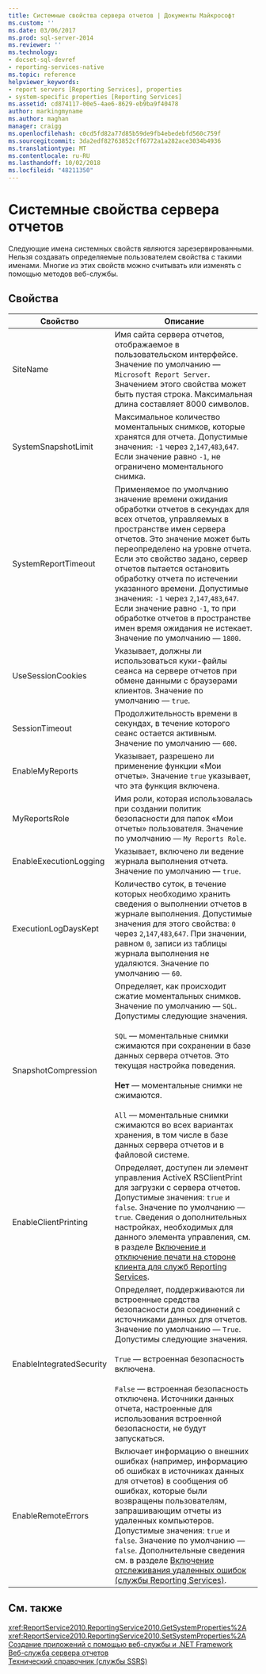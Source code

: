 ```yaml
---
title: Системные свойства сервера отчетов | Документы Майкрософт
ms.custom: ''
ms.date: 03/06/2017
ms.prod: sql-server-2014
ms.reviewer: ''
ms.technology:
- docset-sql-devref
- reporting-services-native
ms.topic: reference
helpviewer_keywords:
- report servers [Reporting Services], properties
- system-specific properties [Reporting Services]
ms.assetid: cd874117-00e5-4ae6-8629-eb9ba9f40478
author: markingmyname
ms.author: maghan
manager: craigg
ms.openlocfilehash: c0cd5fd82a77d85b59de9fb4ebedebfd560c759f
ms.sourcegitcommit: 3da2edf82763852cff6772a1a282ace3034b4936
ms.translationtype: MT
ms.contentlocale: ru-RU
ms.lasthandoff: 10/02/2018
ms.locfileid: "48211350"
---
```

# <a name="report-server-system-properties"></a>Системные свойства сервера отчетов
  Следующие имена системных свойств являются зарезервированными. Нельзя создавать определяемые пользователем свойства с такими именами. Многие из этих свойств можно считывать или изменять с помощью методов веб-службы.  
  
## <a name="properties"></a>Свойства  
  
|Свойство|Описание|  
|--------------|-----------------|  
|SiteName|Имя сайта сервера отчетов, отображаемое в пользовательском интерфейсе. Значение по умолчанию — `Microsoft Report Server`. Значением этого свойства может быть пустая строка. Максимальная длина составляет 8000 символов.|  
|SystemSnapshotLimit|Максимальное количество моментальных снимков, которые хранятся для отчета. Допустимые значения: `-1` через `2`,`147`,`483`,`647`. Если значение равно `-1`, не ограничено моментального снимка.|  
|SystemReportTimeout|Применяемое по умолчанию значение времени ожидания обработки отчетов в секундах для всех отчетов, управляемых в пространстве имен сервера отчетов. Это значение может быть переопределено на уровне отчета. Если это свойство задано, сервер отчетов пытается остановить обработку отчета по истечении указанного времени. Допустимые значения: `-1` через `2`,`147`,`483`,`647`. Если значение равно `-1`, то при обработке отчетов в пространстве имен время ожидания не истекает. Значение по умолчанию — `1800`.|  
|UseSessionCookies|Указывает, должны ли использоваться куки-файлы сеанса на сервере отчетов при обмене данными с браузерами клиентов. Значение по умолчанию — `true`.|  
|SessionTimeout|Продолжительность времени в секундах, в течение которого сеанс остается активным. Значение по умолчанию — `600`.|  
|EnableMyReports|Указывает, разрешено ли применение функции «Мои отчеты». Значение `true` указывает, что эта функция включена.|  
|MyReportsRole|Имя роли, которая использовалась при создании политик безопасности для папок «Мои отчеты» пользователя. Значение по умолчанию — `My Reports Role`.|  
|EnableExecutionLogging|Указывает, включено ли ведение журнала выполнения отчета. Значение по умолчанию — `true`.|  
|ExecutionLogDaysKept|Количество суток, в течение которых необходимо хранить сведения о выполнении отчетов в журнале выполнения. Допустимые значения для этого свойства: `0` через `2`,`147`,`483`,`647`. При значении, равном `0`, записи из таблицы журнала выполнения не удаляются. Значение по умолчанию — `60`.|  
|SnapshotCompression|Определяет, как происходит сжатие моментальных снимков. Значение по умолчанию — `SQL`. Допустимы следующие значения.<br /><br /> `SQL` — моментальные снимки сжимаются при сохранении в базе данных сервера отчетов. Это текущая настройка поведения.<br /><br /> **Нет** — моментальные снимки не сжимаются.<br /><br /> `All` — моментальные снимки сжимаются во всех вариантах хранения, в том числе в базе данных сервера отчетов и в файловой системе.|  
|EnableClientPrinting|Определяет, доступен ли элемент управления ActiveX RSClientPrint для загрузки с сервера отчетов. Допустимые значения: `true` и `false`. Значение по умолчанию — `true`. Сведения о дополнительных настройках, необходимых для данного элемента управления, см. в разделе [Включение и отключение печати на стороне клиента для служб Reporting Services](../../report-server/enable-and-disable-client-side-printing-for-reporting-services.md).|  
|EnableIntegratedSecurity|Определяет, поддерживаются ли встроенные средства безопасности для соединений с источниками данных для отчетов. Значение по умолчанию — `True`. Допустимы следующие значения.<br /><br /> `True` — встроенная безопасность включена.<br /><br /> `False` — встроенная безопасность отключена. Источники данных отчета, настроенные для использования встроенной безопасности, не будут запускаться.|  
|EnableRemoteErrors|Включает информацию о внешних ошибках (например, информацию об ошибках в источниках данных для отчетов) в сообщения об ошибках, которые были возвращены пользователям, запрашивающим отчеты из удаленных компьютеров. Допустимые значения: `true` и `false`. Значение по умолчанию — `false`. Дополнительные сведения см. в разделе [Включение отслеживания удаленных ошибок (службы Reporting Services)](../../report-server/enable-remote-errors-reporting-services.md).|  
  
## <a name="see-also"></a>См. также  
 <xref:ReportService2010.ReportingService2010.GetSystemProperties%2A>   
 <xref:ReportService2010.ReportingService2010.SetSystemProperties%2A>   
 [Создание приложений с помощью веб-службы и .NET Framework](building-applications-using-the-web-service-and-the-net-framework.md)   
 [Веб-служба сервера отчетов](../report-server-web-service.md)   
 [Технический справочник (службы SSRS)](../../technical-reference-ssrs.md)  
  
  
